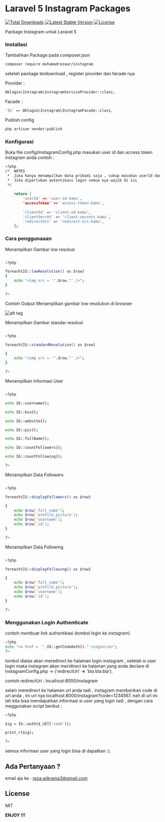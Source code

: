 # Laravel 5 Instagram Packages

[![Total Downloads](https://poser.pugx.org/muhamadrezaar/instagram/d/total.svg)](https://packagist.org/packages/muhamadrezaar/instagram)
[![Latest Stable Version](https://poser.pugx.org/muhamadrezaar/instagram/v/stable.svg)](https://packagist.org/packages/muhamadrezaar/instagram/v/stable.svg)
[![License](https://poser.pugx.org/muhamadrezaar/instagram/license.svg)](https://packagist.org/packages/muhamadrezaar/instagram)


Package Instagram untuk Laravel 5

### Installasi

Tambahkan Package pada composer.json
```sh
composer require muhamadrezaar/instagram
```
setelah package terdownload , register  provider  dan facade nya

Provider :
```sh
Oblagio\Instagram\InstagramServiceProvider::class,
```
Facade :
```sh
'IG' => Oblagio\Instagram\InstagramFacade::class,
```

Publish config
```sh
php artisan vendor:publish
```

### Konfigurasi

Buka file config/InstagramConfig.php
masukan user id dan access token instagram anda
contoh :
```sh
<?php
/* 	NOTES
 *  Jika hanya menampilkan data pribadi saja , cukup masukan userId dan accesToken
 *  Jika diperlukan autentikasi login semua nya wajib di isi 
 */
	
	return [
		'userId' => 'user-id-kamu',
		'accessToken' => 'access-token-kamu',
		
		'clientId' => 'client-id-kamu',
		'clientSecret' => 'client-secrets-kamu',
		'redirectUri' => 'redirect-uri-kamu',
	];

```

### Cara penggunaaan

Menampilkan Gambar low resolusi
  
```sh

<?php

foreach(IG::lowResolution() as $row)
{
	echo "<img src = '".$row."' />";
}

?>
```
Contoh Output Menampilkan gambar low resolution di browser

![alt tag](http://s15.postimg.org/n8nhl6r8r/low_resoulution.png)




Menampilkan Gambar standar resolusi

```sh

<?php

foreach(IG::standardResolution() as $row)

{
	echo "<img src = '".$row."' />";
}

?>

```

Menampilkan Informasi User

```sh

<?php

echo IG::username();

echo IG::bio(); 

echo IG::website();

echo IG::pic();

echo IG::fullName();

echo IG::countFollowers();

echo IG::countFollowing();

?>


```

Menampilkan Data Followers

```sh

<?php

foreach(IG::displayFollowers() as $row)

{
	echo $row['full_name'];
	echo $row['profile_picture'];
	echo $row['username'];
	echo $row['id'];
}

?>

```

Menampilkan Data Following

```sh

<?php

foreach(IG::displayFollowing() as $row)

{
	echo $row['full_name'];
	echo $row['profile_picture'];
	echo $row['username'];
	echo $row['id'];
}

?>

```

### Menggunakan Login Authenticate

contoh membuat link authentikasi (tombol login ke instagram)

```sh
<?php
echo "<a href = '".IG::getCodeAuth()."'>Login</a>";
?>
```
tombol diatas akan meredirect ke halaman login instagram , setelah si user login maka instagram akan meridirect ke halaman yang anda declare di InstagramConfig.php -> ('redirectUri' => 'bla bla bla').

contoh redirectUri : localhost:8000/instagram

selain meredirect ke halaman url anda tadi , instagram memberikan code di url anda , ini url nya localhost:8000/instagram?code=1234567.
nah di url ini lah kita bisa mendapatkan informasi si user yang login tadi , dengan 
cara meggunakan script berikut :

```sh
<?php

$ig = IG::auth($_GET['code']);

print_r($ig);

?>
```

semua informasi user yang login bisa di dapatkan :).



## Ada Pertanyaan ?

email aja ke : reza.wikrama3@gmail.com

## License

MIT

**ENJOY !!!**